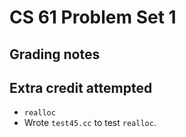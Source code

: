 CS 61 Problem Set 1
===================

Grading notes
----------------------

Extra credit attempted
-------------------------------
- `realloc`
- Wrote `test45.cc` to test `realloc`. 